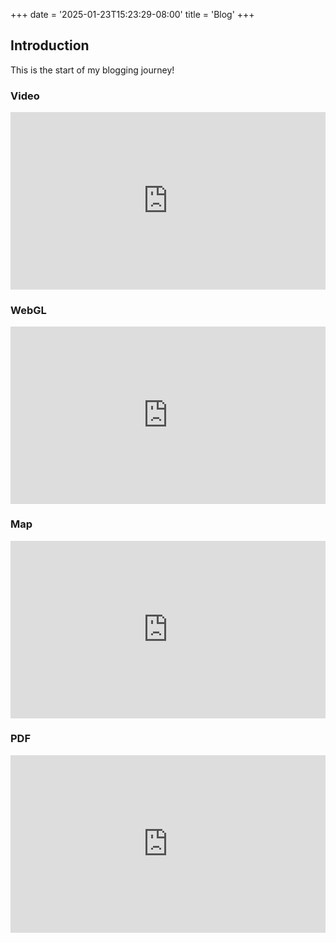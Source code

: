 +++
date = '2025-01-23T15:23:29-08:00'
title = 'Blog'
+++

## Introduction
This is the start of my blogging journey!

<!-- YouTube Video Embed -->
### Video
<div style="position: relative; width: 100%; padding-top: 56.25%; margin-bottom: 20px;">
  <iframe 
    src="https://www.youtube.com/embed/rDUFmFYxHTs" 
    style="position: absolute; top: 0; left: 0; width: 100%; height: 100%; border: 0;" 
    allow="accelerometer; autoplay; clipboard-write; encrypted-media; gyroscope; picture-in-picture" 
    allowfullscreen>
  </iframe>
</div>

### WebGL
<!-- WebGL Embed (Commented out) -->
<!-- {{< webgl >}} -->
<div style="position: relative; width: 100%; padding-top: 56.25%; margin-bottom: 20px;">
  <iframe 
    src="https://saberflb.github.io/hugo/html/webgl.html" 
    style="position: absolute; top: 0; left: 0; width: 100%; height: 100%; border: 0;" 
    frameborder="0">
  </iframe>
</div>

<!-- Google Maps Embed (Commented out) -->
<!-- 
<iframe
  style="position: absolute; top: 0; left: 0; width: 100%; height: 100%; border: 0;" 
  src="https://www.google.com/maps/embed/v1/place?q=New+York" 
  allowfullscreen>
</iframe> 
-->

<!-- Map Embed -->

### Map
<div style="position: relative; width: 100%; padding-top: 56.25%; margin-bottom: 20px;">
  <iframe
    style="position: absolute; top: 0; left: 0; width: 100%; height: 100%; border: 0;" 
    src="https://saberflb.github.io/hugo/html/map.html" 
    allowfullscreen>
  </iframe>
</div>

<!-- PDF Embed -->

### PDF
<div style="position: relative; width: 100%; padding-top: 56.25%; margin-bottom: 20px;">
  <iframe
    style="position: absolute; top: 0; left: 0; width: 100%; height: 100%; border: 0;" 
    src="https://saberflb.github.io/hugo/pdf/one.pdf" 
    allowfullscreen>
  </iframe>
  <!-- Uncomment the below line to enable PDF download link -->
  <!-- <a href="/pdf/one.pdf" download>Download PDF</a> -->
</div>

<!-- 
<svg width="100" height="100">
  <circle cx="50" cy="50" r="40" stroke="black" stroke-width="3" fill="red" />
</svg> -->

<!-- <img src="image.jpg" alt="Description of Image" width="300" height="200"> -->
<!-- <img src="funny.gif" alt="Funny GIF"> -->